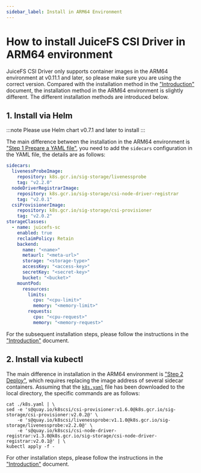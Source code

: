 ```yaml
---
sidebar_label: Install in ARM64 Environment
---
```


# How to install JuiceFS CSI Driver in ARM64 environment

JuiceFS CSI Driver only supports container images in the ARM64 environment at v0.11.1 and later, so please make sure you are using the correct version. Compared with the installation method in the ["Introduction"](../introduction.md) document, the installation method in the ARM64 environment is slightly different. The different installation methods are introduced below.

## 1. Install via Helm

:::note
Please use Helm chart v0.7.1 and later to install
:::

The main difference between the installation in the ARM64 environment is ["Step 1 Prepare a YAML file"](../introduction.md#using-helm-to-deploy), you need to add the `sidecars` configuration in the YAML file, the details are as follows:

```yaml {1-10}
sidecars:
  livenessProbeImage:
    repository: k8s.gcr.io/sig-storage/livenessprobe
    tag: "v2.2.0"
  nodeDriverRegistrarImage:
    repository: k8s.gcr.io/sig-storage/csi-node-driver-registrar
    tag: "v2.0.1"
  csiProvisionerImage:
    repository: k8s.gcr.io/sig-storage/csi-provisioner
    tag: "v2.0.2"
storageClasses:
  - name: juicefs-sc
    enabled: true
    reclaimPolicy: Retain
    backend:
      name: "<name>"
      metaurl: "<meta-url>"
      storage: "<storage-type>"
      accessKey: "<access-key>"
      secretKey: "<secret-key>"
      bucket: "<bucket>"
    mountPod:
      resources:
        limits:
          cpu: "<cpu-limit>"
          memory: "<memory-limit>"
        requests:
          cpu: "<cpu-request>"
          memory: "<memory-request>"
```

For the subsequent installation steps, please follow the instructions in the ["Introduction"](../introduction.md#1-install-via-helm) document.

## 2. Install via kubectl

The main difference in installation in the ARM64 environment is ["Step 2 Deploy"](../introduction.md#2-install-via-kubectl), which requires replacing the image address of several sidecar containers. Assuming that the [`k8s.yaml`](https://raw.githubusercontent.com/juicedata/juicefs-csi-driver/master/deploy/k8s.yaml) file has been downloaded to the local directory, the specific commands are as follows:

```shell
cat ./k8s.yaml | \
sed -e 's@quay.io/k8scsi/csi-provisioner:v1.6.0@k8s.gcr.io/sig-storage/csi-provisioner:v2.0.2@' \
    -e 's@quay.io/k8scsi/livenessprobe:v1.1.0@k8s.gcr.io/sig-storage/livenessprobe:v2.2.0@' \
    -e 's@quay.io/k8scsi/csi-node-driver-registrar:v1.3.0@k8s.gcr.io/sig-storage/csi-node-driver-registrar:v2.0.1@' | \
kubectl apply -f -
```

For other installation steps, please follow the instructions in the ["Introduction"](../introduction.md#2-install-via-kubectl) document.
